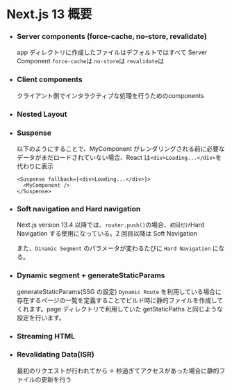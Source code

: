 # Next.js 13 概要

- ### Server components (force-cache, no-store, revalidate)
  app ディレクトリに作成したファイルはデフォルトではすべて Server Component 
  `force-cache`は
  `no-store`は
  `revalidate`は
- ### Client components
  クライアント側でインタラクティブな処理を行うためのcomponents
- ### Nested Layout

- ### Suspense

  以下のようにすることで、MyComponent がレンダリングされる前に必要なデータがまだロードされていない場合、React は`<div>Loading...</div>`を代わりに表示

  ```tsx
  <Suspense fallback={<div>Loading...</div>}>
    <MyComponent />
  </Suspense>
  ```

- ### Soft navigation and Hard navigation

  Next.js version 13.4 以降では、`router.push()`の場合、`初回だけ`Hard Navigation する使用になっている。2 回目以降は Soft Navigation

  また、`Dinamic Segment` のパラメータが変わるたびに `Hard Navigation` になる。

- ### Dynamic segment + generateStaticParams
  generateStaticParams(SSG の設定)
  `Dynamic Route` を利用している場合に存在するページの一覧を定義することでビルド時に静的ファイルを作成してくれます。page ディレクトリで利用していた getStaticPaths と同じような設定を行います。

- ### Streaming HTML

- ### Revalidating Data(ISR)
  最初のリクエストが行われてから ⚪︎ 秒過ぎてアクセスがあった場合に静的ファイルの更新を行う
